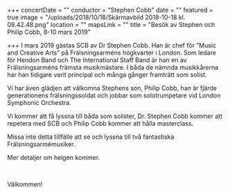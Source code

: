 +++
concertDate = ""
conductor = "Stephen Cobb"
date = ""
featured = true
image = "/uploads/2018/10/18/Skärmavbild 2018-10-18 kl. 09.42.48.png"
location = ""
mapsLink = ""
title = "Besök av Stephen och Philip Cobb, 8-10 mars 2019"

+++
I mars 2019 gästas SCB av Dr Stephen Cobb. Han är chef för ”Music and Creative Arts” på Frälsningsarméns högkvarter i London. Som ledare för Hendon Band och The International Staff Band är han en av Frälsningsarméns främsta musikmästare. I båda de nämnda musikkårerna har han tidigare varit principal och många gånger framträtt som solist. 

Vi har även glädjen att välkomna Stephens son, Philip Cobb, han är fjärde generationens frälsningssoldat och jobbar som solotrumpetare vid London Symphonic Orchestra.

Vi kommer att få lyssna till båda som solister, Dr. Stephen Cobb kommer att repetera med SCB och Philip Cobb kommer att hålla masterclass.

Missa inte detta tillfälle att se och lyssna till två fantastiska Frälsningsarmémusiker.

Mer detaljer om helgen kommer.

 

Välkommen!